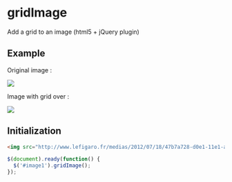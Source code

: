 gridImage
=========

Add a grid to an image (html5 + jQuery plugin)



Example
-------

Original image :

<img src="http://www.lefigaro.fr/medias/2012/07/18/47b7a728-d0e1-11e1-a628-59791bd8e8f1-493x328.jpg" />

Image with grid over :

<img src="http://c387484.r84.cf1.rackcdn.com/jr/Screen%20Shot%202012-08-10%20at%202.20.44%20PM.png" />


Initialization
--------------

```html
<img src="http://www.lefigaro.fr/medias/2012/07/18/47b7a728-d0e1-11e1-a628-59791bd8e8f1-493x328.jpg" />
```

```javascript
$(document).ready(function() {
  $('#image1').gridImage();
});
```